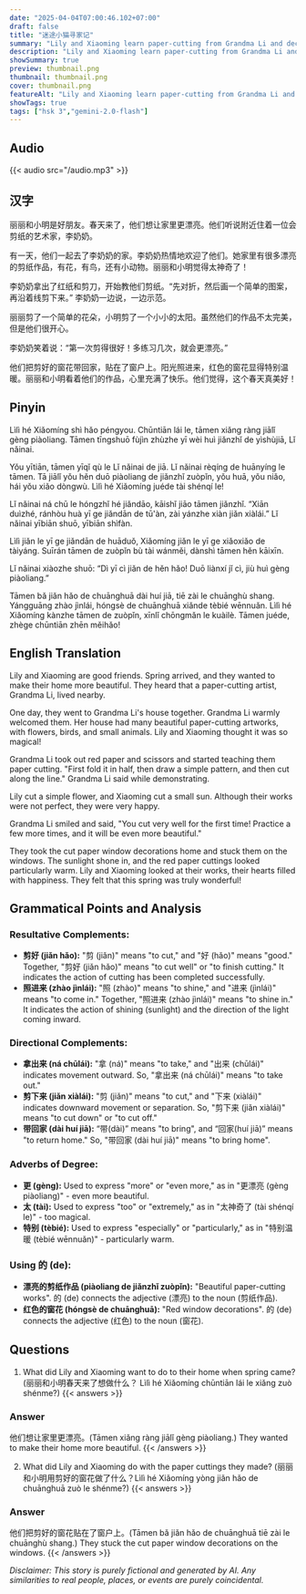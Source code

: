```yaml
---
date: "2025-04-04T07:00:46.102+07:00"
draft: false
title: "迷途小猫寻家记"
summary: "Lily and Xiaoming learn paper-cutting from Grandma Li and decorate their home with their creations, bringing them joy and warmth."
description: "Lily and Xiaoming learn paper-cutting from Grandma Li and decorate their home with their creations, bringing them joy and warmth."
showSummary: true
preview: thumbnail.png
thumbnail: thumbnail.png
cover: thumbnail.png
featureAlt: "Lily and Xiaoming learn paper-cutting from Grandma Li and decorate their home with their creations, bringing them joy and warmth."
showTags: true
tags: ["hsk 3","gemini-2.0-flash"]
---
```


## Audio
{{< audio src="/audio.mp3" >}}

## 汉字

丽丽和小明是好朋友。春天来了，他们想让家里更漂亮。他们听说附近住着一位会剪纸的艺术家，李奶奶。

有一天，他们一起去了李奶奶的家。李奶奶热情地欢迎了他们。她家里有很多漂亮的剪纸作品，有花，有鸟，还有小动物。丽丽和小明觉得太神奇了！

李奶奶拿出了红纸和剪刀，开始教他们剪纸。“先对折，然后画一个简单的图案，再沿着线剪下来。” 李奶奶一边说，一边示范。

丽丽剪了一个简单的花朵，小明剪了一个小小的太阳。虽然他们的作品不太完美，但是他们很开心。

李奶奶笑着说：“第一次剪得很好！多练习几次，就会更漂亮。”

他们把剪好的窗花带回家，贴在了窗户上。阳光照进来，红色的窗花显得特别温暖。丽丽和小明看着他们的作品，心里充满了快乐。他们觉得，这个春天真美好！

## Pinyin

Lìlì hé Xiǎomíng shì hǎo péngyou. Chūntiān lái le, tāmen xiǎng ràng jiālǐ gèng piàoliang. Tāmen tīngshuō fùjìn zhùzhe yī wèi huì jiǎnzhǐ de yìshùjiā, Lǐ nǎinai.

Yǒu yītiān, tāmen yīqǐ qù le Lǐ nǎinai de jiā. Lǐ nǎinai rèqíng de huānyíng le tāmen. Tā jiālǐ yǒu hěn duō piàoliang de jiǎnzhǐ zuòpǐn, yǒu huā, yǒu niǎo, hái yǒu xiǎo dòngwù. Lìlì hé Xiǎomíng juéde tài shénqí le!

Lǐ nǎinai ná chū le hóngzhǐ hé jiǎndāo, kāishǐ jiāo tāmen jiǎnzhǐ. “Xiān duìzhé, ránhòu huà yī ge jiǎndān de tū'àn, zài yánzhe xiàn jiǎn xiàlái.” Lǐ nǎinai yībiān shuō, yībiān shìfàn.

Lìlì jiǎn le yī ge jiǎndān de huāduǒ, Xiǎomíng jiǎn le yī ge xiǎoxiǎo de tàiyáng. Suīrán tāmen de zuòpǐn bù tài wánměi, dànshì tāmen hěn kāixīn.

Lǐ nǎinai xiàozhe shuō: “Dì yī cì jiǎn de hěn hǎo! Duō liànxí jǐ cì, jiù huì gèng piàoliang.”

Tāmen bǎ jiǎn hǎo de chuānghuā dài huí jiā, tiē zài le chuānghù shang. Yángguāng zhào jìnlái, hóngsè de chuānghuā xiǎnde tèbié wēnnuǎn. Lìlì hé Xiǎomíng kànzhe tāmen de zuòpǐn, xīnlǐ chōngmǎn le kuàilè. Tāmen juéde, zhège chūntiān zhēn měihǎo!

## English Translation

Lily and Xiaoming are good friends. Spring arrived, and they wanted to make their home more beautiful. They heard that a paper-cutting artist, Grandma Li, lived nearby.

One day, they went to Grandma Li's house together. Grandma Li warmly welcomed them. Her house had many beautiful paper-cutting artworks, with flowers, birds, and small animals. Lily and Xiaoming thought it was so magical!

Grandma Li took out red paper and scissors and started teaching them paper cutting. "First fold it in half, then draw a simple pattern, and then cut along the line." Grandma Li said while demonstrating.

Lily cut a simple flower, and Xiaoming cut a small sun. Although their works were not perfect, they were very happy.

Grandma Li smiled and said, "You cut very well for the first time! Practice a few more times, and it will be even more beautiful."

They took the cut paper window decorations home and stuck them on the windows. The sunlight shone in, and the red paper cuttings looked particularly warm. Lily and Xiaoming looked at their works, their hearts filled with happiness. They felt that this spring was truly wonderful!

## Grammatical Points and Analysis

### Resultative Complements:

- **剪好 (jiǎn hǎo):**  "剪 (jiǎn)" means "to cut," and "好 (hǎo)" means "good." Together, "剪好 (jiǎn hǎo)" means "to cut well" or "to finish cutting."  It indicates the action of cutting has been completed successfully.
- **照进来 (zhào jìnlái):** "照 (zhào)" means "to shine," and "进来 (jìnlái)" means "to come in." Together, "照进来 (zhào jìnlái)" means "to shine in." It indicates the action of shining (sunlight) and the direction of the light coming inward.

### Directional Complements:

- **拿出来 (ná chūlái):** "拿 (ná)" means "to take," and "出来 (chūlái)" indicates movement outward. So, "拿出来 (ná chūlái)" means "to take out."
- **剪下来 (jiǎn xiàlái):** "剪 (jiǎn)" means "to cut," and "下来 (xiàlái)" indicates downward movement or separation.  So, "剪下来 (jiǎn xiàlái)" means "to cut down" or "to cut off."
- **带回家 (dài huí jiā):** “带(dài)” means "to bring", and “回家(huí jiā)” means "to return home." So, "带回家 (dài huí jiā)" means "to bring home".

### Adverbs of Degree:

- **更 (gèng):** Used to express "more" or "even more," as in "更漂亮 (gèng piàoliang)" - even more beautiful.
- **太 (tài):** Used to express "too" or "extremely," as in "太神奇了 (tài shénqí le)" - too magical.
- **特别 (tèbié):** Used to express "especially" or "particularly," as in "特别温暖 (tèbié wēnnuǎn)" - particularly warm.

### Using 的 (de):

- **漂亮的剪纸作品 (piàoliang de jiǎnzhǐ zuòpǐn):** "Beautiful paper-cutting works".  的 (de) connects the adjective (漂亮) to the noun (剪纸作品).
- **红色的窗花 (hóngsè de chuānghuā):** "Red window decorations". 的 (de) connects the adjective (红色) to the noun (窗花).

## Questions

1.  What did Lily and Xiaoming want to do to their home when spring came? (丽丽和小明春天来了想做什么？ Lìlì hé Xiǎomíng chūntiān lái le xiǎng zuò shénme?)
{{< answers >}}
### Answer
他们想让家里更漂亮。(Tāmen xiǎng ràng jiālǐ gèng piàoliang.) They wanted to make their home more beautiful.
{{< /answers >}}

2.  What did Lily and Xiaoming do with the paper cuttings they made? (丽丽和小明用剪好的窗花做了什么？Lìlì hé Xiǎomíng yòng jiǎn hǎo de chuānghuā zuò le shénme?)
{{< answers >}}
### Answer
他们把剪好的窗花贴在了窗户上。(Tāmen bǎ jiǎn hǎo de chuānghuā tiē zài le chuānghù shang.) They stuck the cut paper window decorations on the windows.
{{< /answers >}}


*Disclaimer: This story is purely fictional and generated by AI. Any similarities to real people, places, or events are purely coincidental.*